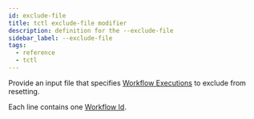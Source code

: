 ```yaml
---
id: exclude-file
title: tctl exclude-file modifier
description: definition for the --exclude-file
sidebar_label: --exclude-file
tags:
  - reference
  - tctl
---
```


Provide an input file that specifies [Workflow Executions](/concepts/what-is-a-workflow-execution) to exclude from resetting.

Each line contains one [Workflow Id](/concepts/what-is-a-workflow-id).
